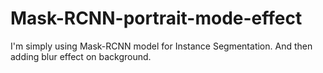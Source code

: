 # Mask-RCNN-portrait-mode-effect
I'm simply using Mask-RCNN model for Instance Segmentation. And then adding blur effect on background.
